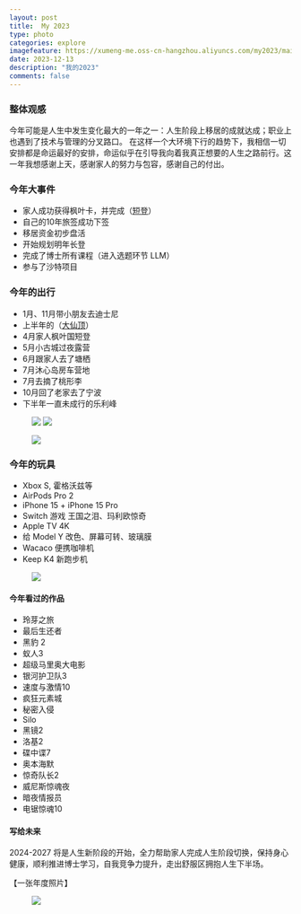 ```yaml
---
layout: post
title:  My 2023
type: photo
categories: explore
imagefeature: https://xumeng-me.oss-cn-hangzhou.aliyuncs.com/my2023/main_theme.jpeg
date: 2023-12-13
description: "我的2023"
comments: false
---
```


### 整体观感

今年可能是人生中发生变化最大的一年之一：人生阶段上移居的成就达成；职业上也遇到了技术与管理的分叉路口。
在这样一个大环境下行的趋势下，我相信一切安排都是命运最好的安排，命运似乎在引导我向着我真正想要的人生之路前行。这一年我想感谢上天，感谢家人的努力与包容，感谢自己的付出。


### 今年大事件


- 家人成功获得枫叶卡，并完成（[短登](https://xumeng.me/explore/the-way-out)）
- 自己的10年旅签成功下签
- 移居资金初步盘活
- 开始规划明年长登
- 完成了博士所有课程（进入选题环节 LLM）
- 参与了沙特项目



### 今年的出行


- 1月、11月带小朋友去迪士尼
- 上半年的（[大仙顶](https://xumeng.me/hiking/daxianding-hiking)）
- 4月家人枫叶国短登
- 5月小古城过夜露营
- 6月跟家人去了塘栖
- 7月沐心岛房车营地
- 7月去摘了桃形李
- 10月回了老家去了宁波
- 下半年一直未成行的乐利峰


<figure class="half">
	<a href="https://xumeng-me.oss-cn-hangzhou.aliyuncs.com/my2023/travel-1.jpeg"><img src="https://xumeng-me.oss-cn-hangzhou.aliyuncs.com/my2023/travel-1.jpeg"></a>
    <a href="https://xumeng-me.oss-cn-hangzhou.aliyuncs.com/my2023/travel-2.jpeg"><img src="https://xumeng-me.oss-cn-hangzhou.aliyuncs.com/my2023/travel-2.jpeg"></a>
</figure>

<figure>
    <a href="https://xumeng-me.oss-cn-hangzhou.aliyuncs.com/my2023/travel-3.jpeg"><img src="https://xumeng-me.oss-cn-hangzhou.aliyuncs.com/my2023/travel-3.jpeg"></a>
</figure>

### 今年的玩具

- Xbox S, 霍格沃兹等
- AirPods Pro 2
- iPhone 15 + iPhone 15 Pro
- Switch 游戏 王国之泪、玛利欧惊奇
- Apple TV 4K
- 给 Model Y 改色、屏幕可转、玻璃膜
- Wacaco 便携咖啡机
- Keep K4 新跑步机


<figure>
    <a href="https://xumeng-me.oss-cn-hangzhou.aliyuncs.com/my2023/toys.jpeg"><img src="https://xumeng-me.oss-cn-hangzhou.aliyuncs.com/my2023/toys.jpeg"></a>
</figure>


#### 今年看过的作品


- 玲芽之旅
- 最后生还者
- 黑豹 2
- 蚁人3
- 超级马里奥大电影
- 银河护卫队3
- 速度与激情10
- 疯狂元素城
- 秘密入侵
- Silo
- 黑镜2
- 洛基2
- 碟中谍7
- 奥本海默
- 惊奇队长2
- 威尼斯惊魂夜
- 暗夜情报员
- 电锯惊魂10 


#### 写给未来

2024-2027 将是人生新阶段的开始，全力帮助家人完成人生阶段切换，保持身心健康，顺利推进博士学习，自我竞争力提升，走出舒服区拥抱人生下半场。

【一张年度照片】

<figure>
	<a href="https://xumeng-me.oss-cn-hangzhou.aliyuncs.com/my2023/main_theme.jpeg">
		<img src="https://xumeng-me.oss-cn-hangzhou.aliyuncs.com/my2023/main_theme.jpeg">
	</a>
</figure>

